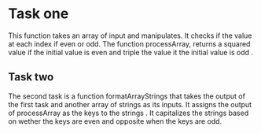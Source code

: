 
# Task one

This function takes an array of input and manipulates. It checks if the value at each index if even or odd.
The function processArray, returns a squared value if the initial value is even and triple the value it the initial value is odd .

## Task two 

The second task is a function formatArrayStrings that takes the output of the first task and another array of strings as its inputs. It assigns the output of processArray as the keys to the strings .
It capitalizes the strings based on wether the keys are even and opposite when the keys are odd.

